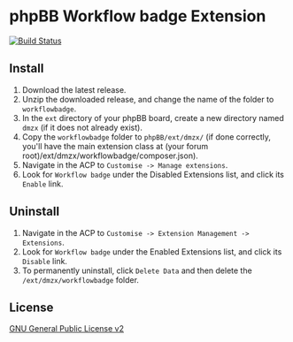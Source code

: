 # phpBB Workflow badge Extension

[![Build Status](https://github.com/dmzx/Workflow-badge/workflows/Tests/badge.svg)](https://github.com/phpbb-extensions/dmzx/Workflow-badge)

## Install

1. Download the latest release.
2. Unzip the downloaded release, and change the name of the folder to `workflowbadge`.
3. In the `ext` directory of your phpBB board, create a new directory named `dmzx` (if it does not already exist).
4. Copy the `workflowbadge` folder to `phpBB/ext/dmzx/` (if done correctly, you'll have the main extension class at (your forum root)/ext/dmzx/workflowbadge/composer.json).
5. Navigate in the ACP to `Customise -> Manage extensions`.
6. Look for `Workflow badge` under the Disabled Extensions list, and click its `Enable` link.

## Uninstall

1. Navigate in the ACP to `Customise -> Extension Management -> Extensions`.
2. Look for `Workflow badge` under the Enabled Extensions list, and click its `Disable` link.
3. To permanently uninstall, click `Delete Data` and then delete the `/ext/dmzx/workflowbadge` folder.

## License
[GNU General Public License v2](http://opensource.org/licenses/GPL-2.0)
